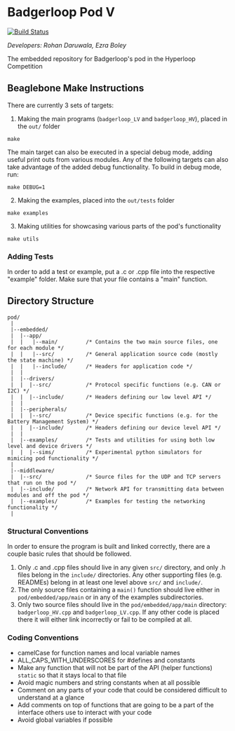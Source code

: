 # Badgerloop Pod V
[![Build Status](https://travis-ci.org/badgerloop-software/pod-embedded.svg?branch=master)](https://travis-ci.org/badgerloop-software/pod-embedded)

*Developers: Rohan Daruwala, Ezra Boley*

The embedded repository for Badgerloop's pod in the Hyperloop Competition

## Beaglebone Make Instructions

There are currently 3 sets of targets:

1) Making the main programs (`badgerloop_LV` and `badgerloop_HV`), placed in the `out/` folder

```
make
```

The main target can also be executed in a special debug mode, adding useful
print outs from various modules. Any of the following targets can also take
advantage of the added debug functionality. To build in debug mode, run:

```
make DEBUG=1
```

2) Making the examples, placed into the `out/tests` folder

```
make examples
```

3) Making utilities for showcasing various parts of the pod's functionality

```
make utils
```

### Adding Tests

In order to add a test or example, put a .c or .cpp file into the respective "example" folder. Make sure that your file contains a "main" function.

## Directory Structure
```
pod/
 |
 |--embedded/
 |  |--app/          
 |  |   |--main/         /* Contains the two main source files, one for each module */
 |  |   |--src/          /* General application source code (mostly the state machine) */
 |  |   |--include/      /* Headers for application code */
 |  |
 |  |--drivers/
 |  |  |--src/           /* Protocol specific functions (e.g. CAN or I2C) */
 |  |  |--include/       /* Headers defining our low level API */
 |  |
 |  |--peripherals/     
 |  |  |--src/           /* Device specific functions (e.g. for the Battery Management System) */
 |  |  |--include/       /* Headers defining our device level API */
 |  |
 |  |--examples/         /* Tests and utilities for using both low level and device drivers */
 |  |  |--sims/          /* Experimental python simulators for mimicing pod functionality */
 |  
 |--middleware/
 |  |--src/              /* Source files for the UDP and TCP servers that run on the pod */
 |  |--include/          /* Network API for transmitting data between modules and off the pod */
 |  |--examples/         /* Examples for testing the networking functionality */
 |
 ```
 
 ### Structural Conventions
 
 In order to ensure the program is built and linked correctly, there are a couple basic rules that should be followed. 
 
  1. Only .c and .cpp files should live in any given `src/` directory, and only .h files belong in the `include/` directories. Any other supporting files (e.g. READMEs) belong in at least one level above `src/` and `include/`. 
  2. The only source files containing a `main()` function should live either in `pod/embedded/app/main` or in any of the examples subdirectories. 
  3. Only two source files should live in the `pod/embedded/app/main` directory: `badgerloop_HV.cpp` and `badgerloop_LV.cpp`. If any other code is placed there it will either link incorrectly or fail to be compiled at all.
  
### Coding Conventions

- camelCase for function names and local variable names
- ALL_CAPS_WITH_UNDERSCORES for #defines and constants
- Make any function that will not be part of the API (helper functions) `static` so that it stays local to that file
- Avoid magic numbers and string constants when at all possible
- Comment on any parts of your code that could be considered difficult to understand at a glance
- Add comments on top of functions that are going to be a part of the interface others use to interact with your code
- Avoid global variables if possible
